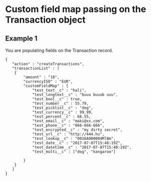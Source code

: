 # Custom field map passing on the Transaction object

## Example 1
You are populating fields on the Transaction record.

```
{
   "action" : "createTransactions",
   "transactionList" : [
	{
		"amount" : "10",
		"currencyISO" : "EUR",
		"customFieldMap" : {
			"test_text__c" : "hali",
			"test_longtext__c" : "buuu buuub uuu",
			"test_bool__c" : true,
			"test_number__c" : 55.79,
			"test_picklist__c" : "dog",
			"test_currency__c" : 99.99,
			"test_percent__c" : 66.55,
			"test_email__c" : "maki@xx.com",
			"test_phone__c" : "666-666-666",
			"test_encrypted__c" : "my dirty secret",
			"test_url__c" : "http://444.hu",
			"test_lookup__c" : "0016A000004MlBm",
			"test_date__c" : "2017-07-07T15:48:19Z",
			"test_datetime__c" : "2017-07-07T15:48:19Z",
			"test_multi__c" : ["dog", "kangaroo"]

		}
	}
   ]
}
```